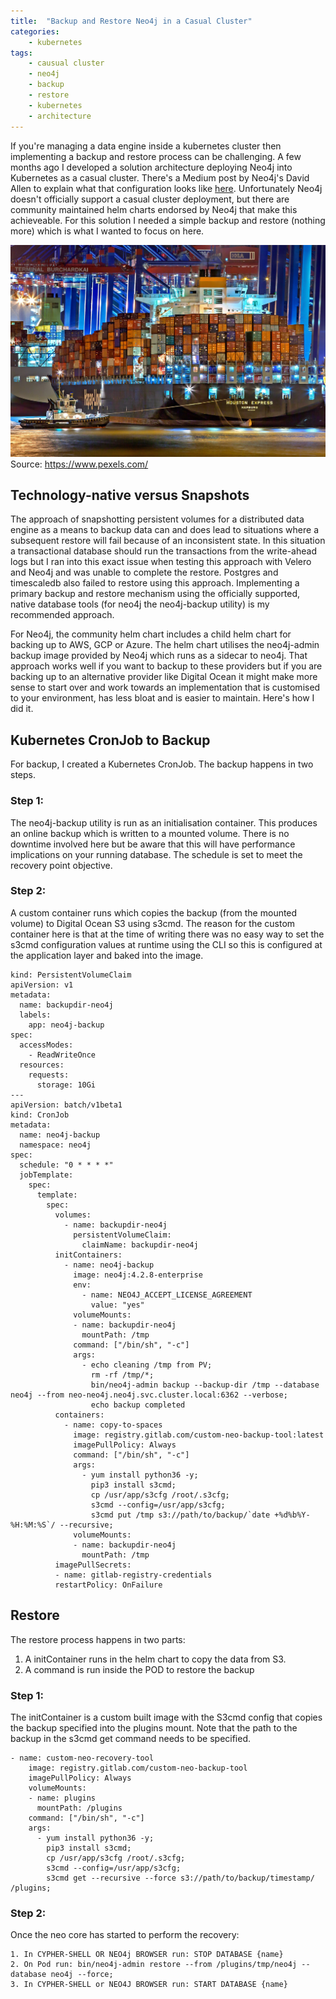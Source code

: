 ```yaml
---
title:  "Backup and Restore Neo4j in a Casual Cluster"
categories: 
    - kubernetes
tags: 
    - causual cluster
    - neo4j
    - backup
    - restore
    - kubernetes
    - architecture
---
```


If you're managing a data engine inside a kubernetes cluster then implementing a backup and restore process can be challenging. A few months ago I developed a solution architecture deploying Neo4j into Kubernetes as a casual cluster. There's a Medium post by Neo4j's David Allen to explain what that configuration looks like <a target="_new" href="https://medium.com/neo4j/querying-neo4j-clusters-7d6fde75b5b4">here</a>. Unfortunately Neo4j doesn't officially support a casual cluster deployment, but there are community maintained helm charts endorsed by Neo4j that make this achieveable. For this solution I needed a simple backup and restore (nothing more) which is what I wanted to focus on here.

![GitHub Logo](/assets/images/containers.jpg)
Source: https://www.pexels.com/

## Technology-native versus Snapshots

The approach of snapshotting persistent volumes for a distributed data engine as a means to backup data can and does lead to situations where a subsequent restore will fail because of an inconsistent state. In this situation a transactional database should run the transactions from the write-ahead logs but I ran into this exact issue when testing this approach with Velero and Neo4j and was unable to complete the restore. Postgres and timescaledb also failed to restore using this approach. Implementing a primary backup and restore mechanism using the officially supported, native database tools (for neo4j the neo4j-backup utility) is my recommended approach.

For Neo4j, the community helm chart includes a child helm chart for backing up to AWS, GCP or Azure. The helm chart utilises the neo4j-admin backup image provided by Neo4j which runs as a sidecar to neo4j. That approach works well if you want to backup to these providers but if you are backing up to an alternative provider like Digital Ocean it might make more sense to start over and work towards an implementation that is customised to your environment, has less bloat and is easier to maintain. Here's how I did it.

## Kubernetes CronJob to Backup

For backup, I created a Kubernetes CronJob. The backup happens in two steps.

### Step 1: 
The neo4j-backup utility is run as an initialisation container. This produces an online backup which is written to a mounted volume. There is no downtime involved here but be aware that this will have performance implications on your running database. The schedule is set to meet the recovery point objective.

### Step 2:
A custom container runs which copies the backup (from the mounted volume) to Digital Ocean S3 using s3cmd. The reason for the custom container here is that at the time of writing there was no easy way to set the s3cmd configuration values at runtime using the CLI so this is configured at the application layer and baked into the image. 

```
kind: PersistentVolumeClaim
apiVersion: v1
metadata:
  name: backupdir-neo4j
  labels:
    app: neo4j-backup
spec:
  accessModes:
    - ReadWriteOnce
  resources:
    requests:
      storage: 10Gi
---
apiVersion: batch/v1beta1
kind: CronJob
metadata:
  name: neo4j-backup
  namespace: neo4j
spec:
  schedule: "0 * * * *"
  jobTemplate:
    spec:
      template:
        spec:
          volumes:
            - name: backupdir-neo4j
              persistentVolumeClaim:
                claimName: backupdir-neo4j
          initContainers:
            - name: neo4j-backup
              image: neo4j:4.2.8-enterprise
              env:
                - name: NEO4J_ACCEPT_LICENSE_AGREEMENT
                  value: "yes"
              volumeMounts:
              - name: backupdir-neo4j
                mountPath: /tmp
              command: ["/bin/sh", "-c"]
              args:
                - echo cleaning /tmp from PV;
                  rm -rf /tmp/*;
                  bin/neo4j-admin backup --backup-dir /tmp --database neo4j --from neo-neo4j.neo4j.svc.cluster.local:6362 --verbose;
                  echo backup completed
          containers:
            - name: copy-to-spaces
              image: registry.gitlab.com/custom-neo-backup-tool:latest
              imagePullPolicy: Always
              command: ["/bin/sh", "-c"]
              args:
                - yum install python36 -y;
                  pip3 install s3cmd;
                  cp /usr/app/s3cfg /root/.s3cfg;
                  s3cmd --config=/usr/app/s3cfg;
                  s3cmd put /tmp s3://path/to/backup/`date +%d%b%Y-%H:%M:%S`/ --recursive;
              volumeMounts:
              - name: backupdir-neo4j
                mountPath: /tmp
          imagePullSecrets: 
          - name: gitlab-registry-credentials  
          restartPolicy: OnFailure
```

## Restore

The restore process happens in two parts:
1. A initContainer runs in the helm chart to copy the data from S3.
2. A command is run inside the POD to restore the backup

### Step 1: 
The initContainer is a custom built image with the S3cmd config that copies the backup specified into the plugins mount. Note that the path to the backup in the s3cmd get command needs to be specified.

```
- name: custom-neo-recovery-tool
    image: registry.gitlab.com/custom-neo-backup-tool
    imagePullPolicy: Always
    volumeMounts:
    - name: plugins
      mountPath: /plugins
    command: ["/bin/sh", "-c"]
    args:
      - yum install python36 -y;
        pip3 install s3cmd;
        cp /usr/app/s3cfg /root/.s3cfg;
        s3cmd --config=/usr/app/s3cfg;
        s3cmd get --recursive --force s3://path/to/backup/timestamp/ /plugins;
```

### Step 2:
Once the neo core has started to perform the recovery:

```
1. In CYPHER-SHELL OR NEO4j BROWSER run: STOP DATABASE {name}
2. On Pod run: bin/neo4j-admin restore --from /plugins/tmp/neo4j --database neo4j --force;
3. In CYPHER-SHELL or NEO4J BROWSER run: START DATABASE {name}
```



